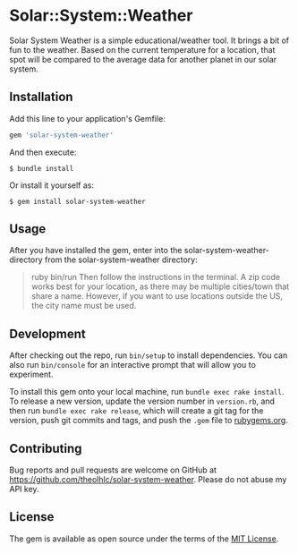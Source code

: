 # Solar::System::Weather

Solar System Weather is a simple educational/weather tool. It brings a bit of fun to the weather. Based on the current temperature for a location, that spot will be compared to the average data for another planet in our solar system.

## Installation

Add this line to your application's Gemfile:

```ruby
gem 'solar-system-weather'
```

And then execute:

    $ bundle install

Or install it yourself as:

    $ gem install solar-system-weather

## Usage
After you have installed the gem, enter into the solar-system-weather-directory
from the solar-system-weather directory:
> ruby bin/run
Then follow the instructions in the terminal. A zip code works best for your location, as there may be multiple cities/town that share a name. However, if you want to use locations outside the US, the city name must be used.

## Development

After checking out the repo, run `bin/setup` to install dependencies. You can also run `bin/console` for an interactive prompt that will allow you to experiment.

To install this gem onto your local machine, run `bundle exec rake install`. To release a new version, update the version number in `version.rb`, and then run `bundle exec rake release`, which will create a git tag for the version, push git commits and tags, and push the `.gem` file to [rubygems.org](https://rubygems.org).

## Contributing

Bug reports and pull requests are welcome on GitHub at https://github.com/theolhlc/solar-system-weather.
Please do not abuse my API key. 

## License

The gem is available as open source under the terms of the [MIT License](https://opensource.org/licenses/MIT).

